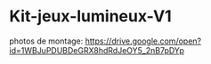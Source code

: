 # Kit-jeux-lumineux-V1
photos de montage: https://drive.google.com/open?id=1WBJuPDUBDeGRX8hdRdJeOY5_2nB7pDYp
